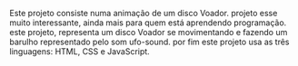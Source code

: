 Este projeto consiste numa animação de um disco Voador.
projeto esse muito interessante, ainda mais para quem está aprendendo programação.
este projeto, representa um disco Voador se movimentando e fazendo um barulho representado pelo som ufo-sound.
por fim este projeto usa as três linguagens: HTML,  CSS e JavaScript.
